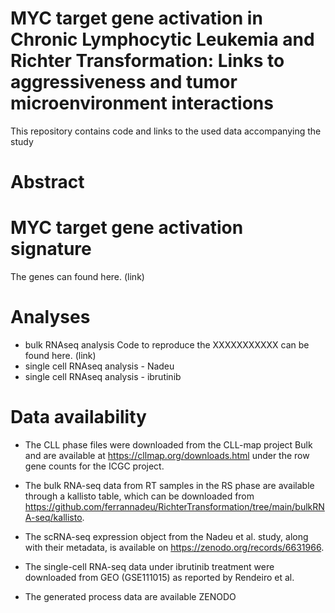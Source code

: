 # MYC target gene activation in Chronic Lymphocytic Leukemia and Richter Transformation: Links to aggressiveness and tumor microenvironment interactions
This repository contains code and links to the used data accompanying the study

# Abstract

# MYC target gene activation signature
The genes can found here. (link)

# Analyses
- bulk RNAseq analysis Code to reproduce the XXXXXXXXXXX can be found here. (link)
- single cell RNAseq analysis - Nadeu
- single cell RNAseq analysis - ibrutinib

# Data availability
- The CLL phase files were downloaded from the CLL-map project Bulk and are available at https://cllmap.org/downloads.html under the row gene counts for the ICGC project. 

- The bulk RNA-seq data from RT samples in the RS phase are available through a kallisto table, which can be downloaded from https://github.com/ferrannadeu/RichterTransformation/tree/main/bulkRNA-seq/kallisto. 

- The scRNA-seq expression object from the Nadeu et al. study, along with their metadata, is available on https://zenodo.org/records/6631966.

- The single-cell RNA-seq data under ibrutinib treatment were downloaded from GEO (GSE111015) as reported by Rendeiro et al. 

- The generated process data are available ZENODO


